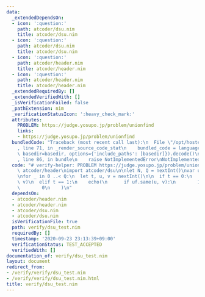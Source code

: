```yaml
---
data:
  _extendedDependsOn:
  - icon: ':question:'
    path: atcoder/dsu.nim
    title: atcoder/dsu.nim
  - icon: ':question:'
    path: atcoder/dsu.nim
    title: atcoder/dsu.nim
  - icon: ':question:'
    path: atcoder/header.nim
    title: atcoder/header.nim
  - icon: ':question:'
    path: atcoder/header.nim
    title: atcoder/header.nim
  _extendedRequiredBy: []
  _extendedVerifiedWith: []
  _isVerificationFailed: false
  _pathExtension: nim
  _verificationStatusIcon: ':heavy_check_mark:'
  attributes:
    PROBLEM: https://judge.yosupo.jp/problem/unionfind
    links:
    - https://judge.yosupo.jp/problem/unionfind
  bundledCode: "Traceback (most recent call last):\n  File \"/opt/hostedtoolcache/Python/3.9.6/x64/lib/python3.9/site-packages/onlinejudge_verify/documentation/build.py\"\
    , line 71, in _render_source_code_stat\n    bundled_code = language.bundle(stat.path,\
    \ basedir=basedir, options={'include_paths': [basedir]}).decode()\n  File \"/opt/hostedtoolcache/Python/3.9.6/x64/lib/python3.9/site-packages/onlinejudge_verify/languages/nim.py\"\
    , line 86, in bundle\n    raise NotImplementedError\nNotImplementedError\n"
  code: "# verify-helper: PROBLEM https://judge.yosupo.jp/problem/unionfind\n\nimport\
    \ atcoder/header\nimport atcoder/dsu\n\nlet N, Q = nextInt()\nvar uf = initDSU(N)\n\
    \nfor _ in 0 ..< Q:\n  let t, u, v = nextInt()\n\n  if t == 0:\n    uf.merge(u,\
    \ v)\n  elif t == 1:\n    echo(\n      if uf.same(u, v):\n        1\n      else:\n\
    \        0\n    )\n"
  dependsOn:
  - atcoder/header.nim
  - atcoder/header.nim
  - atcoder/dsu.nim
  - atcoder/dsu.nim
  isVerificationFile: true
  path: verify/dsu_test.nim
  requiredBy: []
  timestamp: '2020-09-23 23:13:39+09:00'
  verificationStatus: TEST_ACCEPTED
  verifiedWith: []
documentation_of: verify/dsu_test.nim
layout: document
redirect_from:
- /verify/verify/dsu_test.nim
- /verify/verify/dsu_test.nim.html
title: verify/dsu_test.nim
---
```

